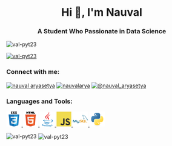 <h1 align="center">Hi 👋, I'm Nauval</h1>
<h3 align="center">A Student Who Passionate in Data Science</h3>

<p align="left"> <img src="https://komarev.com/ghpvc/?username=val-pyt23&label=Profile%20views&color=0e75b6&style=flat" alt="val-pyt23" /> </p>

<p align="left"> <a href="https://github.com/ryo-ma/github-profile-trophy"><img src="https://github-profile-trophy.vercel.app/?username=val-pyt23" alt="val-pyt23" /></a> </p>

<h3 align="left">Connect with me:</h3>
<p align="left">
<a href="https://linkedin.com/in/nauval aryasetya" target="blank"><img align="center" src="https://raw.githubusercontent.com/rahuldkjain/github-profile-readme-generator/master/src/images/icons/Social/linked-in-alt.svg" alt="nauval aryasetya" height="30" width="40" /></a>
<a href="https://kaggle.com/nauvalarya" target="blank"><img align="center" src="https://raw.githubusercontent.com/rahuldkjain/github-profile-readme-generator/master/src/images/icons/Social/kaggle.svg" alt="nauvalarya" height="30" width="40" /></a>
<a href="https://instagram.com/@nauval_aryasetya" target="blank"><img align="center" src="https://raw.githubusercontent.com/rahuldkjain/github-profile-readme-generator/master/src/images/icons/Social/instagram.svg" alt="@nauval_aryasetya" height="30" width="40" /></a>
</p>

<h3 align="left">Languages and Tools:</h3>
<p align="left"> <a href="https://www.w3schools.com/css/" target="_blank" rel="noreferrer"> <img src="https://raw.githubusercontent.com/devicons/devicon/master/icons/css3/css3-original-wordmark.svg" alt="css3" width="40" height="40"/> </a> <a href="https://www.w3.org/html/" target="_blank" rel="noreferrer"> <img src="https://raw.githubusercontent.com/devicons/devicon/master/icons/html5/html5-original-wordmark.svg" alt="html5" width="40" height="40"/> </a> <a href="https://www.java.com" target="_blank" rel="noreferrer"> <img src="https://raw.githubusercontent.com/devicons/devicon/master/icons/java/java-original.svg" alt="java" width="40" height="40"/> </a> <a href="https://developer.mozilla.org/en-US/docs/Web/JavaScript" target="_blank" rel="noreferrer"> <img src="https://raw.githubusercontent.com/devicons/devicon/master/icons/javascript/javascript-original.svg" alt="javascript" width="40" height="40"/> </a> <a href="https://www.mysql.com/" target="_blank" rel="noreferrer"> <img src="https://raw.githubusercontent.com/devicons/devicon/master/icons/mysql/mysql-original-wordmark.svg" alt="mysql" width="40" height="40"/> </a> <a href="https://www.python.org" target="_blank" rel="noreferrer"> <img src="https://raw.githubusercontent.com/devicons/devicon/master/icons/python/python-original.svg" alt="python" width="40" height="40"/> </a> </p>

<p><img align="left" src="https://github-readme-stats.vercel.app/api/top-langs?username=val-pyt23&show_icons=true&locale=en&layout=compact" alt="val-pyt23" /></p>

<p>&nbsp;<img align="center" src="https://github-readme-stats.vercel.app/api?username=val-pyt23&show_icons=true&locale=en" alt="val-pyt23" /></p>
